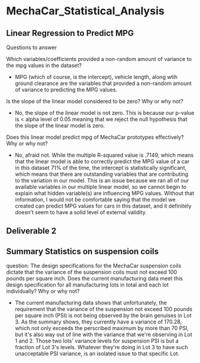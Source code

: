 # MechaCar_Statistical_Analysis

## Linear Regression to Predict MPG

Questions to answer

Which variables/coefficients provided a non-random amount of variance to the mpg values in the dataset?

- MPG (which of course, is the intercept), vehicle length, along wtih ground clearance are the variables that provided a non-random amount of variance to predicting the MPG values. 

Is the slope of the linear model considered to be zero? Why or why not?

- No, the slope of the linear model is not zero.  This is because our p-value is  < alpha level of 0.05 meaning that we reject the null hypothesis that the slope of the linear model is zero.

Does this linear model predict mpg of MechaCar prototypes effectively? Why or why not?

- No, afraid not.  While the multiple R-squared value is .7149, which means that the linear model is able to correctly predict the MPG value of a car in *this* dataset 71% of the time, the intercept is statistically significant, which means that there are outstanding variables that are contributing to the variation in our model.  This is an issue because we ran all of our available variables in our multiple linear model, so we cannot begin to explain what hidden variable(s) are influencing MPG values.  Without that information, I would not be comfortable saying that the model we created can predict MPG values for cars in this dataset, and it definitely doesn't seem to have a solid level of external validity.

## Deliverable 2

## Summary Statistics on suspension coils

question: The design specifications for the MechaCar suspension coils dictate that the variance of the suspension coils must not exceed 100 pounds per square inch. Does the current manufacturing data meet this design specification for all manufacturing lots in total and each lot individually? Why or why not?

- The current manufacturing data shows that unfortunately, the requirement that the variance of the suspension not exceed 100 pounds per square inch (PSI) is not being observed by the brain genuises in Lot 3.  As the summary shows, they currently have a variance of 170.28, which not only exceeds the perscribed maximum by more than 70 PSI, but it's also way out of line with the variance that we're observing in Lot 1 and 2.  Those two lots' variance levels for suspension PSI is but a fraction of Lot 3's levels.  Whatever they're doing in Lot 3 to have such unacceptable PSI variance, is an isolated issue to that specific Lot.

